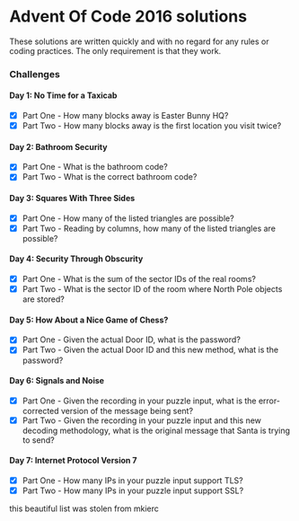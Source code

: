 # Advent Of Code 2016 solutions
These solutions are written quickly and with no regard for any rules or coding practices.
The only requirement is that they work.

### Challenges
#### Day 1: No Time for a Taxicab
- [x] Part One - How many blocks away is Easter Bunny HQ?
- [x] Part Two - How many blocks away is the first location you visit twice?

#### Day 2: Bathroom Security
- [x] Part One - What is the bathroom code?
- [x] Part Two - What is the correct bathroom code?

#### Day 3: Squares With Three Sides
- [x] Part One - How many of the listed triangles are possible?
- [x] Part Two - Reading by columns, how many of the listed triangles are possible?

#### Day 4: Security Through Obscurity
- [x] Part One - What is the sum of the sector IDs of the real rooms?
- [x] Part Two - What is the sector ID of the room where North Pole objects are stored?

#### Day 5: How About a Nice Game of Chess?
- [x] Part One - Given the actual Door ID, what is the password?
- [x] Part Two - Given the actual Door ID and this new method, what is the password?

#### Day 6: Signals and Noise
- [x] Part One - Given the recording in your puzzle input, what is the error-corrected version of the message being sent?
- [x] Part Two - Given the recording in your puzzle input and this new decoding methodology, what is the original message that Santa is trying to send?

#### Day 7: Internet Protocol Version 7
- [x] Part One - How many IPs in your puzzle input support TLS?
- [x] Part Two - How many IPs in your puzzle input support SSL?

this beautiful list was stolen from mkierc
